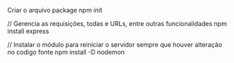 Criar o arquivo package
npm init

// Gerencia as requisições, todas e URLs, entre outras funcionalidades
npm install express

// Instalar o módulo para reiniciar o servidor sempre que houver alteração no codigo fonte
npm install -D nodemon